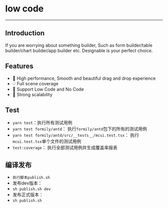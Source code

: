 <h1>low code</h1>

---

## Introduction

If you are worrying about something builder, Such as form builder/table builder/chart builder/app builder etc.
Designable is your perfect choice.

## Features

- 🚀 High performance, Smooth and beautiful drag and drop experience
- 💡 Full scene coverage
- 🎨 Support Low Code and No Code
- 🏅 Strong scalability


## Test
- `yarn test`：执行所有测试用例
- `yarn test formily/antd`： 执行`formily/antd`包下的所有的测试用例
- `yarn test formily/antd/src/__tests__/mcui.test.tsx`： 执行`mcui.test.tsx`单个文件的测试用例
- `test:coverage`： 执行全部测试用例并生成覆盖率报表

## 编译发布
- `执行脚本publish.sh`
- 发布dev版本：
- `sh publish.sh dev`
- 发布正式版本：
- `sh publish.sh`